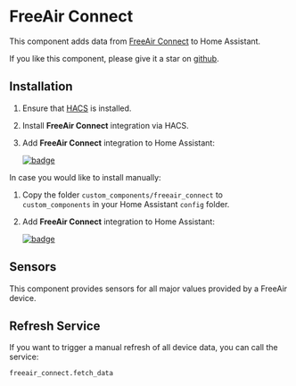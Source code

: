 # FreeAir Connect

This component adds data from [FreeAir Connect](https://www.freeair-connect.de) to Home Assistant.

If you like this component, please give it a star on [github](https://github.com/mampfes/ha_freeair_connect).

## Installation

1. Ensure that [HACS](https://hacs.xyz) is installed.
2. Install **FreeAir Connect** integration via HACS.
3. Add **FreeAir Connect** integration to Home Assistant:

   [![badge](https://my.home-assistant.io/badges/config_flow_start.svg)](https://my.home-assistant.io/redirect/config_flow_start?domain=freeair_connect)

In case you would like to install manually:

1. Copy the folder `custom_components/freeair_connect` to `custom_components` in your Home Assistant `config` folder.
2. Add **FreeAir Connect** integration to Home Assistant:

    [![badge](https://my.home-assistant.io/badges/config_flow_start.svg)](https://my.home-assistant.io/redirect/config_flow_start?domain=freeair_connect)

## Sensors

This component provides sensors for all major values provided by a FreeAir device.

## Refresh Service

If you want to trigger a manual refresh of all device data, you can call the service:

`freeair_connect.fetch_data`
